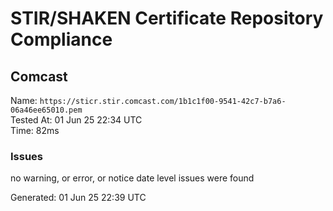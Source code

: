 # STIR/SHAKEN Certificate Repository Compliance

## Comcast

Name: `https://sticr.stir.comcast.com/1b1c1f00-9541-42c7-b7a6-06a46ee65010.pem`\
Tested At: 01 Jun 25 22:34 UTC\
Time: 82ms

### Issues

no warning, or error, or notice date level issues were found

Generated: 01 Jun 25 22:39 UTC